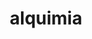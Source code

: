 ---
title: "alquimia"
layout: cache
categories: [package, develop]
meta: {"compilers": ["gcc@11.4.0", "intel-oneapi-compilers@2025.1.0"], "num_specs": 130, "num_specs_by_stack": {"e4s": 8, "e4s-oneapi": 65, "root": 130}, "oss": ["ubuntu22.04"], "platforms": ["linux"], "stacks": ["e4s", "e4s-oneapi", "root"], "targets": ["x86_64_v3"], "versions": ["1.1.0"]}
spec_details: [{"compiler": "gcc@11.4.0", "hash": "22qowquhhzuokqo2ltig3wfyzbbjoqlx", "os": "ubuntu22.04", "platform": "linux", "size": "-", "stacks": ["root"], "target": "x86_64_v3", "variants": ["build_system=cmake", "build_type=Release", "generator=make", "~ipo", "+shared"], "versions": ["1.1.0"]}, {"compiler": "intel-oneapi-compilers@2025.1.0", "hash": "2aurx6oxzx7efd4notsqhwoixoirxbhs", "os": "ubuntu22.04", "platform": "linux", "size": "-", "stacks": ["e4s-oneapi", "root"], "target": "x86_64_v3", "variants": ["build_system=cmake", "build_type=Release", "commit=211931c3e76b1ae7cdb48c46885b248412d6fe3d", "generator=make", "~ipo", "+shared"], "versions": ["1.1.0"]}, {"compiler": "gcc@11.4.0", "hash": "2rul6iuwfgusgsbfjn2jqmxuw4icbzkn", "os": "ubuntu22.04", "platform": "linux", "size": "-", "stacks": ["root"], "target": "x86_64_v3", "variants": ["build_system=cmake", "build_type=Release", "commit=211931c3e76b1ae7cdb48c46885b248412d6fe3d", "generator=make", "~ipo", "+shared"], "versions": ["1.1.0"]}, {"compiler": "intel-oneapi-compilers@2025.1.0", "hash": "2vayllzziwkwc4cfk2fjok6nwlkoyn4o", "os": "ubuntu22.04", "platform": "linux", "size": "-", "stacks": ["e4s-oneapi", "root"], "target": "x86_64_v3", "variants": ["build_system=cmake", "build_type=Release", "generator=make", "~ipo", "+shared"], "versions": ["1.1.0"]}, {"compiler": "gcc@11.4.0", "hash": "2wsw6vhj6xk6d5cbfrqxds5cw6suyerb", "os": "ubuntu22.04", "platform": "linux", "size": "-", "stacks": ["root"], "target": "x86_64_v3", "variants": ["build_system=cmake", "build_type=Release", "commit=211931c3e76b1ae7cdb48c46885b248412d6fe3d", "generator=make", "~ipo", "+shared"], "versions": ["1.1.0"]}, {"compiler": "gcc@11.4.0", "hash": "32dhzlzi4qdvtcghreyx37shm5gricot", "os": "ubuntu22.04", "platform": "linux", "size": "-", "stacks": ["root"], "target": "x86_64_v3", "variants": ["build_system=cmake", "build_type=Release", "commit=211931c3e76b1ae7cdb48c46885b248412d6fe3d", "generator=make", "~ipo", "+shared"], "versions": ["1.1.0"]}, {"compiler": "intel-oneapi-compilers@2025.1.0", "hash": "3prglvo6jb6gm45fscemzldd3ayhn37j", "os": "ubuntu22.04", "platform": "linux", "size": "-", "stacks": ["e4s-oneapi", "root"], "target": "x86_64_v3", "variants": ["build_system=cmake", "build_type=Release", "commit=211931c3e76b1ae7cdb48c46885b248412d6fe3d", "generator=make", "~ipo", "+shared"], "versions": ["1.1.0"]}, {"compiler": "gcc@11.4.0", "hash": "43pyonx2rrocpkxh6p3vezjijckprmtj", "os": "ubuntu22.04", "platform": "linux", "size": "-", "stacks": ["root"], "target": "x86_64_v3", "variants": ["build_system=cmake", "build_type=Release", "generator=make", "~ipo", "+shared"], "versions": ["1.1.0"]}, {"compiler": "gcc@11.4.0", "hash": "45gfwnwc6le2lzm6fkbrug6a6oztadlz", "os": "ubuntu22.04", "platform": "linux", "size": "-", "stacks": ["root"], "target": "x86_64_v3", "variants": ["build_system=cmake", "build_type=Release", "commit=211931c3e76b1ae7cdb48c46885b248412d6fe3d", "generator=make", "~ipo", "+shared"], "versions": ["1.1.0"]}, {"compiler": "intel-oneapi-compilers@2025.1.0", "hash": "46lgrmxvt53mqfqejnvhuxsbxp2x7cx2", "os": "ubuntu22.04", "platform": "linux", "size": "-", "stacks": ["e4s-oneapi", "root"], "target": "x86_64_v3", "variants": ["build_system=cmake", "build_type=Release", "commit=211931c3e76b1ae7cdb48c46885b248412d6fe3d", "generator=make", "~ipo", "+shared"], "versions": ["1.1.0"]}, {"compiler": "intel-oneapi-compilers@2025.1.0", "hash": "4h2bfu3xlhsqin24r2t55fj4itl424qf", "os": "ubuntu22.04", "platform": "linux", "size": "-", "stacks": ["e4s-oneapi", "root"], "target": "x86_64_v3", "variants": ["build_system=cmake", "build_type=Release", "commit=211931c3e76b1ae7cdb48c46885b248412d6fe3d", "generator=make", "~ipo", "+shared"], "versions": ["1.1.0"]}, {"compiler": "intel-oneapi-compilers@2025.1.0", "hash": "4jobj6p3ql46b77gm54stxdzzlugndxp", "os": "ubuntu22.04", "platform": "linux", "size": "-", "stacks": ["e4s-oneapi", "root"], "target": "x86_64_v3", "variants": ["build_system=cmake", "build_type=Release", "generator=make", "~ipo", "+shared"], "versions": ["1.1.0"]}, {"compiler": "gcc@11.4.0", "hash": "4pzf3en622kbkgpgr3phvslwfhgmqtij", "os": "ubuntu22.04", "platform": "linux", "size": "-", "stacks": ["root"], "target": "x86_64_v3", "variants": ["build_system=cmake", "build_type=Release", "commit=211931c3e76b1ae7cdb48c46885b248412d6fe3d", "generator=make", "~ipo", "+shared"], "versions": ["1.1.0"]}, {"compiler": "gcc@11.4.0", "hash": "4tgbr3xr6mazcv5ua24fdli3aso4imvx", "os": "ubuntu22.04", "platform": "linux", "size": "-", "stacks": ["e4s", "root"], "target": "x86_64_v3", "variants": ["build_system=cmake", "build_type=Release", "commit=211931c3e76b1ae7cdb48c46885b248412d6fe3d", "generator=make", "~ipo", "+shared"], "versions": ["1.1.0"]}, {"compiler": "gcc@11.4.0", "hash": "4tvjyrsuknvtcd5knekzpgoo2xc3ln33", "os": "ubuntu22.04", "platform": "linux", "size": "-", "stacks": ["root"], "target": "x86_64_v3", "variants": ["build_system=cmake", "build_type=Release", "commit=211931c3e76b1ae7cdb48c46885b248412d6fe3d", "generator=make", "~ipo", "+shared"], "versions": ["1.1.0"]}, {"compiler": "intel-oneapi-compilers@2025.1.0", "hash": "4vtq44xi2k56lyh6dz7t6aqcvblcd6zk", "os": "ubuntu22.04", "platform": "linux", "size": "-", "stacks": ["e4s-oneapi", "root"], "target": "x86_64_v3", "variants": ["build_system=cmake", "build_type=Release", "commit=211931c3e76b1ae7cdb48c46885b248412d6fe3d", "generator=make", "~ipo", "+shared"], "versions": ["1.1.0"]}, {"compiler": "intel-oneapi-compilers@2025.1.0", "hash": "4xc3cxfloy7bfdfykjscnvt5dpfvzpwf", "os": "ubuntu22.04", "platform": "linux", "size": "-", "stacks": ["e4s-oneapi", "root"], "target": "x86_64_v3", "variants": ["build_system=cmake", "build_type=Release", "commit=211931c3e76b1ae7cdb48c46885b248412d6fe3d", "generator=make", "~ipo", "+shared"], "versions": ["1.1.0"]}, {"compiler": "gcc@11.4.0", "hash": "5j2m3fe3pfg4sd2t5gej5s74xjdo3rws", "os": "ubuntu22.04", "platform": "linux", "size": "-", "stacks": ["root"], "target": "x86_64_v3", "variants": ["build_system=cmake", "build_type=Release", "commit=211931c3e76b1ae7cdb48c46885b248412d6fe3d", "generator=make", "~ipo", "+shared"], "versions": ["1.1.0"]}, {"compiler": "intel-oneapi-compilers@2025.1.0", "hash": "5v2ueturyclixuukb45dtuaejkpxgu66", "os": "ubuntu22.04", "platform": "linux", "size": "-", "stacks": ["e4s-oneapi", "root"], "target": "x86_64_v3", "variants": ["build_system=cmake", "build_type=Release", "commit=211931c3e76b1ae7cdb48c46885b248412d6fe3d", "generator=make", "~ipo", "+shared"], "versions": ["1.1.0"]}, {"compiler": "intel-oneapi-compilers@2025.1.0", "hash": "6sn57t2hcz2houcy22onzq33aavvdczj", "os": "ubuntu22.04", "platform": "linux", "size": "-", "stacks": ["e4s-oneapi", "root"], "target": "x86_64_v3", "variants": ["build_system=cmake", "build_type=Release", "commit=211931c3e76b1ae7cdb48c46885b248412d6fe3d", "generator=make", "~ipo", "+shared"], "versions": ["1.1.0"]}, {"compiler": "gcc@11.4.0", "hash": "6z2rmepsrhixliudjscppivewii6p2sd", "os": "ubuntu22.04", "platform": "linux", "size": "-", "stacks": ["root"], "target": "x86_64_v3", "variants": ["build_system=cmake", "build_type=Release", "commit=211931c3e76b1ae7cdb48c46885b248412d6fe3d", "generator=make", "~ipo", "+shared"], "versions": ["1.1.0"]}, {"compiler": "gcc@11.4.0", "hash": "7eacfdmibvuk33g4ufue2hx3lmo2ecu6", "os": "ubuntu22.04", "platform": "linux", "size": "-", "stacks": ["root"], "target": "x86_64_v3", "variants": ["build_system=cmake", "build_type=Release", "commit=211931c3e76b1ae7cdb48c46885b248412d6fe3d", "generator=make", "~ipo", "+shared"], "versions": ["1.1.0"]}, {"compiler": "intel-oneapi-compilers@2025.1.0", "hash": "7ikpryxfrvkz66hqtavdsgy3ffsq7dzx", "os": "ubuntu22.04", "platform": "linux", "size": "-", "stacks": ["e4s-oneapi", "root"], "target": "x86_64_v3", "variants": ["build_system=cmake", "build_type=Release", "generator=make", "~ipo", "+shared"], "versions": ["1.1.0"]}, {"compiler": "intel-oneapi-compilers@2025.1.0", "hash": "7im3d2e7r7dgsiibxgaayh6s65xs7uvk", "os": "ubuntu22.04", "platform": "linux", "size": "-", "stacks": ["e4s-oneapi", "root"], "target": "x86_64_v3", "variants": ["build_system=cmake", "build_type=Release", "commit=211931c3e76b1ae7cdb48c46885b248412d6fe3d", "generator=make", "~ipo", "+shared"], "versions": ["1.1.0"]}, {"compiler": "gcc@11.4.0", "hash": "7phsfx3ys7fhoeqfinozmtzecawauhz3", "os": "ubuntu22.04", "platform": "linux", "size": "-", "stacks": ["root"], "target": "x86_64_v3", "variants": ["build_system=cmake", "build_type=Release", "generator=make", "~ipo", "+shared"], "versions": ["1.1.0"]}, {"compiler": "gcc@11.4.0", "hash": "a2p7wm4tvnnm2wrtifom2f3sbllp4ubn", "os": "ubuntu22.04", "platform": "linux", "size": "-", "stacks": ["root"], "target": "x86_64_v3", "variants": ["build_system=cmake", "build_type=Release", "commit=211931c3e76b1ae7cdb48c46885b248412d6fe3d", "generator=make", "~ipo", "+shared"], "versions": ["1.1.0"]}, {"compiler": "gcc@11.4.0", "hash": "aivqvshunsvukuw7dq7qqeqrgvnsoxta", "os": "ubuntu22.04", "platform": "linux", "size": "-", "stacks": ["root"], "target": "x86_64_v3", "variants": ["build_system=cmake", "build_type=Release", "commit=211931c3e76b1ae7cdb48c46885b248412d6fe3d", "generator=make", "~ipo", "+shared"], "versions": ["1.1.0"]}, {"compiler": "gcc@11.4.0", "hash": "akrtlkdj3vkz5kh3qedr5oodkul7pamo", "os": "ubuntu22.04", "platform": "linux", "size": "-", "stacks": ["root"], "target": "x86_64_v3", "variants": ["build_system=cmake", "build_type=Release", "commit=211931c3e76b1ae7cdb48c46885b248412d6fe3d", "generator=make", "~ipo", "+shared"], "versions": ["1.1.0"]}, {"compiler": "intel-oneapi-compilers@2025.1.0", "hash": "aqvcmzc7haa2imiud2ayphgw65l2iimj", "os": "ubuntu22.04", "platform": "linux", "size": "-", "stacks": ["e4s-oneapi", "root"], "target": "x86_64_v3", "variants": ["build_system=cmake", "build_type=Release", "commit=211931c3e76b1ae7cdb48c46885b248412d6fe3d", "generator=make", "~ipo", "+shared"], "versions": ["1.1.0"]}, {"compiler": "intel-oneapi-compilers@2025.1.0", "hash": "aulg5hwhaftvtnyx5p4tbgtbjh4r7gak", "os": "ubuntu22.04", "platform": "linux", "size": "-", "stacks": ["e4s-oneapi", "root"], "target": "x86_64_v3", "variants": ["build_system=cmake", "build_type=Release", "commit=211931c3e76b1ae7cdb48c46885b248412d6fe3d", "generator=make", "~ipo", "+shared"], "versions": ["1.1.0"]}, {"compiler": "gcc@11.4.0", "hash": "axoiqfqocxhm7rbijkrnf36fb3jtgma5", "os": "ubuntu22.04", "platform": "linux", "size": "-", "stacks": ["root"], "target": "x86_64_v3", "variants": ["build_system=cmake", "build_type=Release", "commit=211931c3e76b1ae7cdb48c46885b248412d6fe3d", "generator=make", "~ipo", "+shared"], "versions": ["1.1.0"]}, {"compiler": "intel-oneapi-compilers@2025.1.0", "hash": "baghq5yhqfhpdvktua4dq2qb5unty3ok", "os": "ubuntu22.04", "platform": "linux", "size": "-", "stacks": ["e4s-oneapi", "root"], "target": "x86_64_v3", "variants": ["build_system=cmake", "build_type=Release", "generator=make", "~ipo", "+shared"], "versions": ["1.1.0"]}, {"compiler": "intel-oneapi-compilers@2025.1.0", "hash": "bdvntjy574bsdr4vnnpkbk24drooebim", "os": "ubuntu22.04", "platform": "linux", "size": "-", "stacks": ["e4s-oneapi", "root"], "target": "x86_64_v3", "variants": ["build_system=cmake", "build_type=Release", "commit=211931c3e76b1ae7cdb48c46885b248412d6fe3d", "generator=make", "~ipo", "+shared"], "versions": ["1.1.0"]}, {"compiler": "intel-oneapi-compilers@2025.1.0", "hash": "bra4kibhjpktt2kk4ckw3bc3kcm363v4", "os": "ubuntu22.04", "platform": "linux", "size": "-", "stacks": ["e4s-oneapi", "root"], "target": "x86_64_v3", "variants": ["build_system=cmake", "build_type=Release", "generator=make", "~ipo", "+shared"], "versions": ["1.1.0"]}, {"compiler": "gcc@11.4.0", "hash": "cbeec5jblqbz4y5yty4tinjwdmxmuh6c", "os": "ubuntu22.04", "platform": "linux", "size": "-", "stacks": ["e4s", "root"], "target": "x86_64_v3", "variants": ["build_system=cmake", "build_type=Release", "commit=211931c3e76b1ae7cdb48c46885b248412d6fe3d", "generator=make", "~ipo", "+shared"], "versions": ["1.1.0"]}, {"compiler": "intel-oneapi-compilers@2025.1.0", "hash": "cbkill57e5zfr7fcijfcqmj32i7abdr5", "os": "ubuntu22.04", "platform": "linux", "size": "-", "stacks": ["e4s-oneapi", "root"], "target": "x86_64_v3", "variants": ["build_system=cmake", "build_type=Release", "generator=make", "~ipo", "+shared"], "versions": ["1.1.0"]}, {"compiler": "gcc@11.4.0", "hash": "chsvb3zmpvirqz5beh55o4t7732hbgbf", "os": "ubuntu22.04", "platform": "linux", "size": "-", "stacks": ["e4s", "root"], "target": "x86_64_v3", "variants": ["build_system=cmake", "build_type=Release", "commit=211931c3e76b1ae7cdb48c46885b248412d6fe3d", "generator=make", "~ipo", "+shared"], "versions": ["1.1.0"]}, {"compiler": "intel-oneapi-compilers@2025.1.0", "hash": "ctju5houcjcrkcfebszwzuovmm32xmjk", "os": "ubuntu22.04", "platform": "linux", "size": "-", "stacks": ["e4s-oneapi", "root"], "target": "x86_64_v3", "variants": ["build_system=cmake", "build_type=Release", "generator=make", "~ipo", "+shared"], "versions": ["1.1.0"]}, {"compiler": "intel-oneapi-compilers@2025.1.0", "hash": "cvu674kmedb6gzus75iqddf5s5zju2q3", "os": "ubuntu22.04", "platform": "linux", "size": "-", "stacks": ["e4s-oneapi", "root"], "target": "x86_64_v3", "variants": ["build_system=cmake", "build_type=Release", "generator=make", "~ipo", "+shared"], "versions": ["1.1.0"]}, {"compiler": "intel-oneapi-compilers@2025.1.0", "hash": "czupte3pw3p36cofrdd2mu4aaod6cvc2", "os": "ubuntu22.04", "platform": "linux", "size": "-", "stacks": ["e4s-oneapi", "root"], "target": "x86_64_v3", "variants": ["build_system=cmake", "build_type=Release", "commit=211931c3e76b1ae7cdb48c46885b248412d6fe3d", "generator=make", "~ipo", "+shared"], "versions": ["1.1.0"]}, {"compiler": "intel-oneapi-compilers@2025.1.0", "hash": "dp3yvp3kctvsqqqdjfqvtypahvcmn5sp", "os": "ubuntu22.04", "platform": "linux", "size": "-", "stacks": ["e4s-oneapi", "root"], "target": "x86_64_v3", "variants": ["build_system=cmake", "build_type=Release", "generator=make", "~ipo", "+shared"], "versions": ["1.1.0"]}, {"compiler": "gcc@11.4.0", "hash": "dqjopw6lflhzpvb3xxfuqb64gwstmur7", "os": "ubuntu22.04", "platform": "linux", "size": "-", "stacks": ["root"], "target": "x86_64_v3", "variants": ["build_system=cmake", "build_type=Release", "commit=211931c3e76b1ae7cdb48c46885b248412d6fe3d", "generator=make", "~ipo", "+shared"], "versions": ["1.1.0"]}, {"compiler": "gcc@11.4.0", "hash": "dv265o4hcr2y7kaskj66vb6e6wp5y2de", "os": "ubuntu22.04", "platform": "linux", "size": "-", "stacks": ["root"], "target": "x86_64_v3", "variants": ["build_system=cmake", "build_type=Release", "commit=211931c3e76b1ae7cdb48c46885b248412d6fe3d", "generator=make", "~ipo", "+shared"], "versions": ["1.1.0"]}, {"compiler": "gcc@11.4.0", "hash": "dys3uvhbh2wvea4a7qcys2p3fbtoo3ur", "os": "ubuntu22.04", "platform": "linux", "size": "-", "stacks": ["root"], "target": "x86_64_v3", "variants": ["build_system=cmake", "build_type=Release", "commit=211931c3e76b1ae7cdb48c46885b248412d6fe3d", "generator=make", "~ipo", "+shared"], "versions": ["1.1.0"]}, {"compiler": "intel-oneapi-compilers@2025.1.0", "hash": "e4h7knpbxzgadefytp5i3jo6t6ljtzf5", "os": "ubuntu22.04", "platform": "linux", "size": "-", "stacks": ["e4s-oneapi", "root"], "target": "x86_64_v3", "variants": ["build_system=cmake", "build_type=Release", "commit=211931c3e76b1ae7cdb48c46885b248412d6fe3d", "generator=make", "~ipo", "+shared"], "versions": ["1.1.0"]}, {"compiler": "intel-oneapi-compilers@2025.1.0", "hash": "e4ojh2ec3b7vvdpcu3wg6norl2k6ai45", "os": "ubuntu22.04", "platform": "linux", "size": "-", "stacks": ["e4s-oneapi", "root"], "target": "x86_64_v3", "variants": ["build_system=cmake", "build_type=Release", "commit=211931c3e76b1ae7cdb48c46885b248412d6fe3d", "generator=make", "~ipo", "+shared"], "versions": ["1.1.0"]}, {"compiler": "gcc@11.4.0", "hash": "e6zms2n2movrg26fc5xt3473hyfy6oag", "os": "ubuntu22.04", "platform": "linux", "size": "-", "stacks": ["root"], "target": "x86_64_v3", "variants": ["build_system=cmake", "build_type=Release", "commit=211931c3e76b1ae7cdb48c46885b248412d6fe3d", "generator=make", "~ipo", "+shared"], "versions": ["1.1.0"]}, {"compiler": "gcc@11.4.0", "hash": "epudr6evfxgzbutcbigufbvmkvsd3dk2", "os": "ubuntu22.04", "platform": "linux", "size": "-", "stacks": ["root"], "target": "x86_64_v3", "variants": ["build_system=cmake", "build_type=Release", "commit=211931c3e76b1ae7cdb48c46885b248412d6fe3d", "generator=make", "~ipo", "+shared"], "versions": ["1.1.0"]}, {"compiler": "gcc@11.4.0", "hash": "evi6miecbgmaj37rugbtzrcaadenqbje", "os": "ubuntu22.04", "platform": "linux", "size": "-", "stacks": ["root"], "target": "x86_64_v3", "variants": ["build_system=cmake", "build_type=Release", "generator=make", "~ipo", "+shared"], "versions": ["1.1.0"]}, {"compiler": "gcc@11.4.0", "hash": "exuwmcyrl5epkm6i5amfvtpn2w74pkoq", "os": "ubuntu22.04", "platform": "linux", "size": "-", "stacks": ["root"], "target": "x86_64_v3", "variants": ["build_system=cmake", "build_type=Release", "commit=211931c3e76b1ae7cdb48c46885b248412d6fe3d", "generator=make", "~ipo", "+shared"], "versions": ["1.1.0"]}, {"compiler": "intel-oneapi-compilers@2025.1.0", "hash": "ezlhcf4eq4pqb25lf6ek5xrwclz26kvc", "os": "ubuntu22.04", "platform": "linux", "size": "-", "stacks": ["e4s-oneapi", "root"], "target": "x86_64_v3", "variants": ["build_system=cmake", "build_type=Release", "commit=211931c3e76b1ae7cdb48c46885b248412d6fe3d", "generator=make", "~ipo", "+shared"], "versions": ["1.1.0"]}, {"compiler": "intel-oneapi-compilers@2025.1.0", "hash": "f6zpmt4oxcqu6quyrnludojdl4n2dwo2", "os": "ubuntu22.04", "platform": "linux", "size": "-", "stacks": ["e4s-oneapi", "root"], "target": "x86_64_v3", "variants": ["build_system=cmake", "build_type=Release", "generator=make", "~ipo", "+shared"], "versions": ["1.1.0"]}, {"compiler": "gcc@11.4.0", "hash": "fgqmon7zknyh74gdizhlhuxfj4gkm3vy", "os": "ubuntu22.04", "platform": "linux", "size": "-", "stacks": ["root"], "target": "x86_64_v3", "variants": ["build_system=cmake", "build_type=Release", "commit=211931c3e76b1ae7cdb48c46885b248412d6fe3d", "generator=make", "~ipo", "+shared"], "versions": ["1.1.0"]}, {"compiler": "intel-oneapi-compilers@2025.1.0", "hash": "fqxuecxr37w5alitus3uw6x73qciftv7", "os": "ubuntu22.04", "platform": "linux", "size": "-", "stacks": ["e4s-oneapi", "root"], "target": "x86_64_v3", "variants": ["build_system=cmake", "build_type=Release", "generator=make", "~ipo", "+shared"], "versions": ["1.1.0"]}, {"compiler": "gcc@11.4.0", "hash": "fuxo4gxjieupwtaz3qlar5ckxlwpyzyz", "os": "ubuntu22.04", "platform": "linux", "size": "-", "stacks": ["root"], "target": "x86_64_v3", "variants": ["build_system=cmake", "build_type=Release", "generator=make", "~ipo", "+shared"], "versions": ["1.1.0"]}, {"compiler": "gcc@11.4.0", "hash": "gbdzzyuukqvjf5f2eyj3p3zqxcm5a7iq", "os": "ubuntu22.04", "platform": "linux", "size": "-", "stacks": ["root"], "target": "x86_64_v3", "variants": ["build_system=cmake", "build_type=Release", "commit=211931c3e76b1ae7cdb48c46885b248412d6fe3d", "generator=make", "~ipo", "+shared"], "versions": ["1.1.0"]}, {"compiler": "intel-oneapi-compilers@2025.1.0", "hash": "gy5e7yjzdoadf5ma7hq5njnpph7ivvo7", "os": "ubuntu22.04", "platform": "linux", "size": "-", "stacks": ["e4s-oneapi", "root"], "target": "x86_64_v3", "variants": ["build_system=cmake", "build_type=Release", "commit=211931c3e76b1ae7cdb48c46885b248412d6fe3d", "generator=make", "~ipo", "+shared"], "versions": ["1.1.0"]}, {"compiler": "gcc@11.4.0", "hash": "h5nfu4wrnczkmbgxknqpjc5x3q75pyu4", "os": "ubuntu22.04", "platform": "linux", "size": "-", "stacks": ["e4s", "root"], "target": "x86_64_v3", "variants": ["build_system=cmake", "build_type=Release", "commit=211931c3e76b1ae7cdb48c46885b248412d6fe3d", "generator=make", "~ipo", "+shared"], "versions": ["1.1.0"]}, {"compiler": "intel-oneapi-compilers@2025.1.0", "hash": "hro6ftlulh2qk62avg2yqz6zprhasrkk", "os": "ubuntu22.04", "platform": "linux", "size": "-", "stacks": ["e4s-oneapi", "root"], "target": "x86_64_v3", "variants": ["build_system=cmake", "build_type=Release", "commit=211931c3e76b1ae7cdb48c46885b248412d6fe3d", "generator=make", "~ipo", "+shared"], "versions": ["1.1.0"]}, {"compiler": "intel-oneapi-compilers@2025.1.0", "hash": "hv6brbewrj5uxl5eg6x77jeycvdlklzt", "os": "ubuntu22.04", "platform": "linux", "size": "-", "stacks": ["e4s-oneapi", "root"], "target": "x86_64_v3", "variants": ["build_system=cmake", "build_type=Release", "commit=211931c3e76b1ae7cdb48c46885b248412d6fe3d", "generator=make", "~ipo", "+shared"], "versions": ["1.1.0"]}, {"compiler": "intel-oneapi-compilers@2025.1.0", "hash": "hw54ed6ei6kjxfg7bhgomkne25x7ole7", "os": "ubuntu22.04", "platform": "linux", "size": "-", "stacks": ["e4s-oneapi", "root"], "target": "x86_64_v3", "variants": ["build_system=cmake", "build_type=Release", "generator=make", "~ipo", "+shared"], "versions": ["1.1.0"]}, {"compiler": "gcc@11.4.0", "hash": "ikx6rj2bvp57irogw5cmdcia6srsff5l", "os": "ubuntu22.04", "platform": "linux", "size": "-", "stacks": ["root"], "target": "x86_64_v3", "variants": ["build_system=cmake", "build_type=Release", "generator=make", "~ipo", "+shared"], "versions": ["1.1.0"]}, {"compiler": "intel-oneapi-compilers@2025.1.0", "hash": "imtgbm4ru5mqqhmhg37rw3hz7sr3btoi", "os": "ubuntu22.04", "platform": "linux", "size": "-", "stacks": ["e4s-oneapi", "root"], "target": "x86_64_v3", "variants": ["build_system=cmake", "build_type=Release", "commit=211931c3e76b1ae7cdb48c46885b248412d6fe3d", "generator=make", "~ipo", "+shared"], "versions": ["1.1.0"]}, {"compiler": "intel-oneapi-compilers@2025.1.0", "hash": "iospanlzltneiigbjsow67ila6juz5w5", "os": "ubuntu22.04", "platform": "linux", "size": "-", "stacks": ["e4s-oneapi", "root"], "target": "x86_64_v3", "variants": ["build_system=cmake", "build_type=Release", "generator=make", "~ipo", "+shared"], "versions": ["1.1.0"]}, {"compiler": "intel-oneapi-compilers@2025.1.0", "hash": "ipqogfgcmluj5g3l5avrkrbbaj4p4zpo", "os": "ubuntu22.04", "platform": "linux", "size": "-", "stacks": ["e4s-oneapi", "root"], "target": "x86_64_v3", "variants": ["build_system=cmake", "build_type=Release", "generator=make", "~ipo", "+shared"], "versions": ["1.1.0"]}, {"compiler": "gcc@11.4.0", "hash": "jwkjt2s5ewgftreuorujkb7hjt7536gl", "os": "ubuntu22.04", "platform": "linux", "size": "-", "stacks": ["root"], "target": "x86_64_v3", "variants": ["build_system=cmake", "build_type=Release", "generator=make", "~ipo", "+shared"], "versions": ["1.1.0"]}, {"compiler": "gcc@11.4.0", "hash": "kbc2q6fql5jmhk6q3el4wiyu6wq7ek2k", "os": "ubuntu22.04", "platform": "linux", "size": "-", "stacks": ["root"], "target": "x86_64_v3", "variants": ["build_system=cmake", "build_type=Release", "commit=211931c3e76b1ae7cdb48c46885b248412d6fe3d", "generator=make", "~ipo", "+shared"], "versions": ["1.1.0"]}, {"compiler": "intel-oneapi-compilers@2025.1.0", "hash": "kdi5y7xbxbzyvlwkx5wmfazycwd2qh53", "os": "ubuntu22.04", "platform": "linux", "size": "-", "stacks": ["e4s-oneapi", "root"], "target": "x86_64_v3", "variants": ["build_system=cmake", "build_type=Release", "commit=211931c3e76b1ae7cdb48c46885b248412d6fe3d", "generator=make", "~ipo", "+shared"], "versions": ["1.1.0"]}, {"compiler": "intel-oneapi-compilers@2025.1.0", "hash": "khagyjrejbju3fr4j5peyvca22mcgj57", "os": "ubuntu22.04", "platform": "linux", "size": "-", "stacks": ["e4s-oneapi", "root"], "target": "x86_64_v3", "variants": ["build_system=cmake", "build_type=Release", "commit=211931c3e76b1ae7cdb48c46885b248412d6fe3d", "generator=make", "~ipo", "+shared"], "versions": ["1.1.0"]}, {"compiler": "gcc@11.4.0", "hash": "kqallpv6fmglcu2yyftnwopnx7e4ty3l", "os": "ubuntu22.04", "platform": "linux", "size": "-", "stacks": ["root"], "target": "x86_64_v3", "variants": ["build_system=cmake", "build_type=Release", "generator=make", "~ipo", "+shared"], "versions": ["1.1.0"]}, {"compiler": "intel-oneapi-compilers@2025.1.0", "hash": "ktwthuv4er3foxpks63qw4zwexcomyt2", "os": "ubuntu22.04", "platform": "linux", "size": "-", "stacks": ["e4s-oneapi", "root"], "target": "x86_64_v3", "variants": ["build_system=cmake", "build_type=Release", "generator=make", "~ipo", "+shared"], "versions": ["1.1.0"]}, {"compiler": "gcc@11.4.0", "hash": "kudkadkc4awaxpoqcjicrq5mhtdfk3f3", "os": "ubuntu22.04", "platform": "linux", "size": "-", "stacks": ["root"], "target": "x86_64_v3", "variants": ["build_system=cmake", "build_type=Release", "commit=211931c3e76b1ae7cdb48c46885b248412d6fe3d", "generator=make", "~ipo", "+shared"], "versions": ["1.1.0"]}, {"compiler": "intel-oneapi-compilers@2025.1.0", "hash": "kwpwyagyubdfiynt2lnu3y5dje4vgc7w", "os": "ubuntu22.04", "platform": "linux", "size": "-", "stacks": ["e4s-oneapi", "root"], "target": "x86_64_v3", "variants": ["build_system=cmake", "build_type=Release", "commit=211931c3e76b1ae7cdb48c46885b248412d6fe3d", "generator=make", "~ipo", "+shared"], "versions": ["1.1.0"]}, {"compiler": "intel-oneapi-compilers@2025.1.0", "hash": "l3nwvmbuvuy55sedzyqo534iwz26sxwj", "os": "ubuntu22.04", "platform": "linux", "size": "-", "stacks": ["e4s-oneapi", "root"], "target": "x86_64_v3", "variants": ["build_system=cmake", "build_type=Release", "commit=211931c3e76b1ae7cdb48c46885b248412d6fe3d", "generator=make", "~ipo", "+shared"], "versions": ["1.1.0"]}, {"compiler": "gcc@11.4.0", "hash": "mif7gqqf4guihssovlipuua7xomsexlj", "os": "ubuntu22.04", "platform": "linux", "size": "-", "stacks": ["root"], "target": "x86_64_v3", "variants": ["build_system=cmake", "build_type=Release", "commit=211931c3e76b1ae7cdb48c46885b248412d6fe3d", "generator=make", "~ipo", "+shared"], "versions": ["1.1.0"]}, {"compiler": "intel-oneapi-compilers@2025.1.0", "hash": "mqbompxlcqbmci5hufmcafv3bsbf262g", "os": "ubuntu22.04", "platform": "linux", "size": "-", "stacks": ["e4s-oneapi", "root"], "target": "x86_64_v3", "variants": ["build_system=cmake", "build_type=Release", "commit=211931c3e76b1ae7cdb48c46885b248412d6fe3d", "generator=make", "~ipo", "+shared"], "versions": ["1.1.0"]}, {"compiler": "gcc@11.4.0", "hash": "mwzngpopob2suswkg4tzbzuqyvwbwn7y", "os": "ubuntu22.04", "platform": "linux", "size": "-", "stacks": ["root"], "target": "x86_64_v3", "variants": ["build_system=cmake", "build_type=Release", "generator=make", "~ipo", "+shared"], "versions": ["1.1.0"]}, {"compiler": "intel-oneapi-compilers@2025.1.0", "hash": "nr5y62sztpi7ckmyqgu2tu2uwre2msxx", "os": "ubuntu22.04", "platform": "linux", "size": "-", "stacks": ["e4s-oneapi", "root"], "target": "x86_64_v3", "variants": ["build_system=cmake", "build_type=Release", "commit=211931c3e76b1ae7cdb48c46885b248412d6fe3d", "generator=make", "~ipo", "+shared"], "versions": ["1.1.0"]}, {"compiler": "gcc@11.4.0", "hash": "oanpmoc7nwoaqrxfek3ytlc73znr4mqe", "os": "ubuntu22.04", "platform": "linux", "size": "-", "stacks": ["root"], "target": "x86_64_v3", "variants": ["build_system=cmake", "build_type=Release", "generator=make", "~ipo", "+shared"], "versions": ["1.1.0"]}, {"compiler": "intel-oneapi-compilers@2025.1.0", "hash": "osx74m2sjcvqqp3nipthqcqp5tf263fs", "os": "ubuntu22.04", "platform": "linux", "size": "-", "stacks": ["e4s-oneapi", "root"], "target": "x86_64_v3", "variants": ["build_system=cmake", "build_type=Release", "commit=211931c3e76b1ae7cdb48c46885b248412d6fe3d", "generator=make", "~ipo", "+shared"], "versions": ["1.1.0"]}, {"compiler": "intel-oneapi-compilers@2025.1.0", "hash": "pcm2nmy6flyrko3bbqrpfuwvmniq47c4", "os": "ubuntu22.04", "platform": "linux", "size": "-", "stacks": ["e4s-oneapi", "root"], "target": "x86_64_v3", "variants": ["build_system=cmake", "build_type=Release", "commit=211931c3e76b1ae7cdb48c46885b248412d6fe3d", "generator=make", "~ipo", "+shared"], "versions": ["1.1.0"]}, {"compiler": "gcc@11.4.0", "hash": "pdubaczzwmmkcodnsvfutabgfpsxb3dy", "os": "ubuntu22.04", "platform": "linux", "size": "-", "stacks": ["root"], "target": "x86_64_v3", "variants": ["build_system=cmake", "build_type=Release", "generator=make", "~ipo", "+shared"], "versions": ["1.1.0"]}, {"compiler": "intel-oneapi-compilers@2025.1.0", "hash": "pgzkanr5lus7ewtlxw4cp7nvcvoxjtrs", "os": "ubuntu22.04", "platform": "linux", "size": "-", "stacks": ["e4s-oneapi", "root"], "target": "x86_64_v3", "variants": ["build_system=cmake", "build_type=Release", "generator=make", "~ipo", "+shared"], "versions": ["1.1.0"]}, {"compiler": "intel-oneapi-compilers@2025.1.0", "hash": "piyqfk47pnlxouvhwvs5umjbb2eivdg3", "os": "ubuntu22.04", "platform": "linux", "size": "-", "stacks": ["e4s-oneapi", "root"], "target": "x86_64_v3", "variants": ["build_system=cmake", "build_type=Release", "commit=211931c3e76b1ae7cdb48c46885b248412d6fe3d", "generator=make", "~ipo", "+shared"], "versions": ["1.1.0"]}, {"compiler": "intel-oneapi-compilers@2025.1.0", "hash": "q5mnhusx6xuzxz3p3sacfw7bh57vor57", "os": "ubuntu22.04", "platform": "linux", "size": "-", "stacks": ["e4s-oneapi", "root"], "target": "x86_64_v3", "variants": ["build_system=cmake", "build_type=Release", "commit=211931c3e76b1ae7cdb48c46885b248412d6fe3d", "generator=make", "~ipo", "+shared"], "versions": ["1.1.0"]}, {"compiler": "intel-oneapi-compilers@2025.1.0", "hash": "qumz7sphr3tztjvd2dz2af3kjdjbfuhl", "os": "ubuntu22.04", "platform": "linux", "size": "-", "stacks": ["e4s-oneapi", "root"], "target": "x86_64_v3", "variants": ["build_system=cmake", "build_type=Release", "generator=make", "~ipo", "+shared"], "versions": ["1.1.0"]}, {"compiler": "gcc@11.4.0", "hash": "qzizypi5ns7kcczflt7vapxrgqgremp3", "os": "ubuntu22.04", "platform": "linux", "size": "-", "stacks": ["root"], "target": "x86_64_v3", "variants": ["build_system=cmake", "build_type=Release", "commit=211931c3e76b1ae7cdb48c46885b248412d6fe3d", "generator=make", "~ipo", "+shared"], "versions": ["1.1.0"]}, {"compiler": "intel-oneapi-compilers@2025.1.0", "hash": "r3qfnl6ndd76l33xb6dchwcqy6djgbo2", "os": "ubuntu22.04", "platform": "linux", "size": "-", "stacks": ["e4s-oneapi", "root"], "target": "x86_64_v3", "variants": ["build_system=cmake", "build_type=Release", "commit=211931c3e76b1ae7cdb48c46885b248412d6fe3d", "generator=make", "~ipo", "+shared"], "versions": ["1.1.0"]}, {"compiler": "gcc@11.4.0", "hash": "rbf4eyq5m2rvj4zkerxuy6ozqus4feyz", "os": "ubuntu22.04", "platform": "linux", "size": "-", "stacks": ["root"], "target": "x86_64_v3", "variants": ["build_system=cmake", "build_type=Release", "commit=211931c3e76b1ae7cdb48c46885b248412d6fe3d", "generator=make", "~ipo", "+shared"], "versions": ["1.1.0"]}, {"compiler": "intel-oneapi-compilers@2025.1.0", "hash": "rl4yree43d6hslbbdnewidfgkyrykcee", "os": "ubuntu22.04", "platform": "linux", "size": "-", "stacks": ["e4s-oneapi", "root"], "target": "x86_64_v3", "variants": ["build_system=cmake", "build_type=Release", "commit=211931c3e76b1ae7cdb48c46885b248412d6fe3d", "generator=make", "~ipo", "+shared"], "versions": ["1.1.0"]}, {"compiler": "gcc@11.4.0", "hash": "rs4lavgjb66qt7ozabwk2ra53flkkzgg", "os": "ubuntu22.04", "platform": "linux", "size": "-", "stacks": ["root"], "target": "x86_64_v3", "variants": ["build_system=cmake", "build_type=Release", "generator=make", "~ipo", "+shared"], "versions": ["1.1.0"]}, {"compiler": "gcc@11.4.0", "hash": "s2co6ya3ui3tldudkua7bdpjr3pljm7g", "os": "ubuntu22.04", "platform": "linux", "size": "-", "stacks": ["root"], "target": "x86_64_v3", "variants": ["build_system=cmake", "build_type=Release", "commit=211931c3e76b1ae7cdb48c46885b248412d6fe3d", "generator=make", "~ipo", "+shared"], "versions": ["1.1.0"]}, {"compiler": "intel-oneapi-compilers@2025.1.0", "hash": "s3o2u42vngstqhb7f7nn67wcodp2olbz", "os": "ubuntu22.04", "platform": "linux", "size": "-", "stacks": ["e4s-oneapi", "root"], "target": "x86_64_v3", "variants": ["build_system=cmake", "build_type=Release", "commit=211931c3e76b1ae7cdb48c46885b248412d6fe3d", "generator=make", "~ipo", "+shared"], "versions": ["1.1.0"]}, {"compiler": "gcc@11.4.0", "hash": "slkf464plugjucyvrzuctugoubavzye7", "os": "ubuntu22.04", "platform": "linux", "size": "-", "stacks": ["root"], "target": "x86_64_v3", "variants": ["build_system=cmake", "build_type=Release", "commit=211931c3e76b1ae7cdb48c46885b248412d6fe3d", "generator=make", "~ipo", "+shared"], "versions": ["1.1.0"]}, {"compiler": "gcc@11.4.0", "hash": "sracw6psumw57bga2vpd5lkikz2mzt7n", "os": "ubuntu22.04", "platform": "linux", "size": "-", "stacks": ["e4s", "root"], "target": "x86_64_v3", "variants": ["build_system=cmake", "build_type=Release", "commit=211931c3e76b1ae7cdb48c46885b248412d6fe3d", "generator=make", "~ipo", "+shared"], "versions": ["1.1.0"]}, {"compiler": "gcc@11.4.0", "hash": "srth6k5uxum2okgkrqj555ptg2tphiec", "os": "ubuntu22.04", "platform": "linux", "size": "-", "stacks": ["root"], "target": "x86_64_v3", "variants": ["build_system=cmake", "build_type=Release", "generator=make", "~ipo", "+shared"], "versions": ["1.1.0"]}, {"compiler": "gcc@11.4.0", "hash": "teefcrjtnocrbewk33jmjstvlgmwzoi7", "os": "ubuntu22.04", "platform": "linux", "size": "-", "stacks": ["e4s", "root"], "target": "x86_64_v3", "variants": ["build_system=cmake", "build_type=Release", "commit=211931c3e76b1ae7cdb48c46885b248412d6fe3d", "generator=make", "~ipo", "+shared"], "versions": ["1.1.0"]}, {"compiler": "gcc@11.4.0", "hash": "tf5mhxoe6u5hmse62imf3luo6udhcz5w", "os": "ubuntu22.04", "platform": "linux", "size": "-", "stacks": ["root"], "target": "x86_64_v3", "variants": ["build_system=cmake", "build_type=Release", "commit=211931c3e76b1ae7cdb48c46885b248412d6fe3d", "generator=make", "~ipo", "+shared"], "versions": ["1.1.0"]}, {"compiler": "gcc@11.4.0", "hash": "tm37d6vncvtjli6pdnd7k6fz4vcu7kps", "os": "ubuntu22.04", "platform": "linux", "size": "-", "stacks": ["root"], "target": "x86_64_v3", "variants": ["build_system=cmake", "build_type=Release", "generator=make", "~ipo", "+shared"], "versions": ["1.1.0"]}, {"compiler": "intel-oneapi-compilers@2025.1.0", "hash": "tmgklvssdnyfv3yftaaylj3sipde3yiu", "os": "ubuntu22.04", "platform": "linux", "size": "-", "stacks": ["e4s-oneapi", "root"], "target": "x86_64_v3", "variants": ["build_system=cmake", "build_type=Release", "commit=211931c3e76b1ae7cdb48c46885b248412d6fe3d", "generator=make", "~ipo", "+shared"], "versions": ["1.1.0"]}, {"compiler": "intel-oneapi-compilers@2025.1.0", "hash": "twh36ryygr4rx6c5jvp5kvfvym3xl6ty", "os": "ubuntu22.04", "platform": "linux", "size": "-", "stacks": ["e4s-oneapi", "root"], "target": "x86_64_v3", "variants": ["build_system=cmake", "build_type=Release", "commit=211931c3e76b1ae7cdb48c46885b248412d6fe3d", "generator=make", "~ipo", "+shared"], "versions": ["1.1.0"]}, {"compiler": "intel-oneapi-compilers@2025.1.0", "hash": "u4onegumag7erk4cida3vllqppueajno", "os": "ubuntu22.04", "platform": "linux", "size": "-", "stacks": ["e4s-oneapi", "root"], "target": "x86_64_v3", "variants": ["build_system=cmake", "build_type=Release", "commit=211931c3e76b1ae7cdb48c46885b248412d6fe3d", "generator=make", "~ipo", "+shared"], "versions": ["1.1.0"]}, {"compiler": "intel-oneapi-compilers@2025.1.0", "hash": "ugdbuy72wasn6v5xn7ydy64ml4ti5p6n", "os": "ubuntu22.04", "platform": "linux", "size": "-", "stacks": ["e4s-oneapi", "root"], "target": "x86_64_v3", "variants": ["build_system=cmake", "build_type=Release", "generator=make", "~ipo", "+shared"], "versions": ["1.1.0"]}, {"compiler": "intel-oneapi-compilers@2025.1.0", "hash": "unjph2caiz42xalqhwrkinptoh73kpiy", "os": "ubuntu22.04", "platform": "linux", "size": "-", "stacks": ["e4s-oneapi", "root"], "target": "x86_64_v3", "variants": ["build_system=cmake", "build_type=Release", "commit=211931c3e76b1ae7cdb48c46885b248412d6fe3d", "generator=make", "~ipo", "+shared"], "versions": ["1.1.0"]}, {"compiler": "gcc@11.4.0", "hash": "v6nwcpql357qn66eb5ghtgkodrm5x4eq", "os": "ubuntu22.04", "platform": "linux", "size": "-", "stacks": ["root"], "target": "x86_64_v3", "variants": ["build_system=cmake", "build_type=Release", "generator=make", "~ipo", "+shared"], "versions": ["1.1.0"]}, {"compiler": "gcc@11.4.0", "hash": "vess5qnkhmxgut4eyn4huwnnu3cwh25t", "os": "ubuntu22.04", "platform": "linux", "size": "-", "stacks": ["e4s", "root"], "target": "x86_64_v3", "variants": ["build_system=cmake", "build_type=Release", "commit=211931c3e76b1ae7cdb48c46885b248412d6fe3d", "generator=make", "~ipo", "+shared"], "versions": ["1.1.0"]}, {"compiler": "intel-oneapi-compilers@2025.1.0", "hash": "vqcdj6tkgukjhsf2h3a6qxnzo6upvez4", "os": "ubuntu22.04", "platform": "linux", "size": "-", "stacks": ["e4s-oneapi", "root"], "target": "x86_64_v3", "variants": ["build_system=cmake", "build_type=Release", "generator=make", "~ipo", "+shared"], "versions": ["1.1.0"]}, {"compiler": "gcc@11.4.0", "hash": "vw73lu3fbx5qbd7fn2qorujdv2i752n6", "os": "ubuntu22.04", "platform": "linux", "size": "-", "stacks": ["root"], "target": "x86_64_v3", "variants": ["build_system=cmake", "build_type=Release", "commit=211931c3e76b1ae7cdb48c46885b248412d6fe3d", "generator=make", "~ipo", "+shared"], "versions": ["1.1.0"]}, {"compiler": "gcc@11.4.0", "hash": "w3ffxtklefc5p7spl57sylmfsketnbej", "os": "ubuntu22.04", "platform": "linux", "size": "-", "stacks": ["root"], "target": "x86_64_v3", "variants": ["build_system=cmake", "build_type=Release", "commit=211931c3e76b1ae7cdb48c46885b248412d6fe3d", "generator=make", "~ipo", "+shared"], "versions": ["1.1.0"]}, {"compiler": "intel-oneapi-compilers@2025.1.0", "hash": "wmtrycxukrnlnsr42j2i7o3grhtb3fa4", "os": "ubuntu22.04", "platform": "linux", "size": "-", "stacks": ["e4s-oneapi", "root"], "target": "x86_64_v3", "variants": ["build_system=cmake", "build_type=Release", "generator=make", "~ipo", "+shared"], "versions": ["1.1.0"]}, {"compiler": "intel-oneapi-compilers@2025.1.0", "hash": "wozs5ocy45on4shr3xzzuqbprol2em6t", "os": "ubuntu22.04", "platform": "linux", "size": "-", "stacks": ["e4s-oneapi", "root"], "target": "x86_64_v3", "variants": ["build_system=cmake", "build_type=Release", "commit=211931c3e76b1ae7cdb48c46885b248412d6fe3d", "generator=make", "~ipo", "+shared"], "versions": ["1.1.0"]}, {"compiler": "gcc@11.4.0", "hash": "wsgei3rhtjahpebz2lqzdxh5jo6rq7au", "os": "ubuntu22.04", "platform": "linux", "size": "-", "stacks": ["root"], "target": "x86_64_v3", "variants": ["build_system=cmake", "build_type=Release", "generator=make", "~ipo", "+shared"], "versions": ["1.1.0"]}, {"compiler": "gcc@11.4.0", "hash": "wxqqiglxpl3f4t7yl3ho4eqkldegjyoz", "os": "ubuntu22.04", "platform": "linux", "size": "-", "stacks": ["root"], "target": "x86_64_v3", "variants": ["build_system=cmake", "build_type=Release", "commit=211931c3e76b1ae7cdb48c46885b248412d6fe3d", "generator=make", "~ipo", "+shared"], "versions": ["1.1.0"]}, {"compiler": "gcc@11.4.0", "hash": "x5xj5eafwawape6wmszzvtiae35nadth", "os": "ubuntu22.04", "platform": "linux", "size": "-", "stacks": ["root"], "target": "x86_64_v3", "variants": ["build_system=cmake", "build_type=Release", "commit=211931c3e76b1ae7cdb48c46885b248412d6fe3d", "generator=make", "~ipo", "+shared"], "versions": ["1.1.0"]}, {"compiler": "gcc@11.4.0", "hash": "x6kxlugicbvzztxrg6jefnpjp7v3skze", "os": "ubuntu22.04", "platform": "linux", "size": "-", "stacks": ["root"], "target": "x86_64_v3", "variants": ["build_system=cmake", "build_type=Release", "generator=make", "~ipo", "+shared"], "versions": ["1.1.0"]}, {"compiler": "intel-oneapi-compilers@2025.1.0", "hash": "x7w77selezuybb6lcjihrcshal3cejpr", "os": "ubuntu22.04", "platform": "linux", "size": "-", "stacks": ["e4s-oneapi", "root"], "target": "x86_64_v3", "variants": ["build_system=cmake", "build_type=Release", "generator=make", "~ipo", "+shared"], "versions": ["1.1.0"]}, {"compiler": "intel-oneapi-compilers@2025.1.0", "hash": "xgkl4edxeoqvnkik7kcheqsrvll5oln3", "os": "ubuntu22.04", "platform": "linux", "size": "-", "stacks": ["e4s-oneapi", "root"], "target": "x86_64_v3", "variants": ["build_system=cmake", "build_type=Release", "commit=211931c3e76b1ae7cdb48c46885b248412d6fe3d", "generator=make", "~ipo", "+shared"], "versions": ["1.1.0"]}, {"compiler": "gcc@11.4.0", "hash": "xn46q6uhrf75zxyhksqmjs7irjobcks5", "os": "ubuntu22.04", "platform": "linux", "size": "-", "stacks": ["root"], "target": "x86_64_v3", "variants": ["build_system=cmake", "build_type=Release", "commit=211931c3e76b1ae7cdb48c46885b248412d6fe3d", "generator=make", "~ipo", "+shared"], "versions": ["1.1.0"]}, {"compiler": "gcc@11.4.0", "hash": "xoifrspxqw5l7fisjsy6xdrx7jvidgyj", "os": "ubuntu22.04", "platform": "linux", "size": "-", "stacks": ["root"], "target": "x86_64_v3", "variants": ["build_system=cmake", "build_type=Release", "generator=make", "~ipo", "+shared"], "versions": ["1.1.0"]}, {"compiler": "gcc@11.4.0", "hash": "xsk4laod7fps4n7harn4wip3iyf33hb2", "os": "ubuntu22.04", "platform": "linux", "size": "-", "stacks": ["root"], "target": "x86_64_v3", "variants": ["build_system=cmake", "build_type=Release", "commit=211931c3e76b1ae7cdb48c46885b248412d6fe3d", "generator=make", "~ipo", "+shared"], "versions": ["1.1.0"]}, {"compiler": "intel-oneapi-compilers@2025.1.0", "hash": "xwlh3j2fdsjzw5xsrskogdsf3s4swojn", "os": "ubuntu22.04", "platform": "linux", "size": "-", "stacks": ["e4s-oneapi", "root"], "target": "x86_64_v3", "variants": ["build_system=cmake", "build_type=Release", "generator=make", "~ipo", "+shared"], "versions": ["1.1.0"]}, {"compiler": "intel-oneapi-compilers@2025.1.0", "hash": "xzkpmgng4btmiqkj5fxnfczs4vi4mrsl", "os": "ubuntu22.04", "platform": "linux", "size": "-", "stacks": ["e4s-oneapi", "root"], "target": "x86_64_v3", "variants": ["build_system=cmake", "build_type=Release", "commit=211931c3e76b1ae7cdb48c46885b248412d6fe3d", "generator=make", "~ipo", "+shared"], "versions": ["1.1.0"]}, {"compiler": "intel-oneapi-compilers@2025.1.0", "hash": "y4zkeetsoabdfsbznhuhe2aqi6kuymmk", "os": "ubuntu22.04", "platform": "linux", "size": "-", "stacks": ["e4s-oneapi", "root"], "target": "x86_64_v3", "variants": ["build_system=cmake", "build_type=Release", "commit=211931c3e76b1ae7cdb48c46885b248412d6fe3d", "generator=make", "~ipo", "+shared"], "versions": ["1.1.0"]}, {"compiler": "gcc@11.4.0", "hash": "yg3lk6mdyzp5fiufoor6mxmfpnz4bbms", "os": "ubuntu22.04", "platform": "linux", "size": "-", "stacks": ["e4s", "root"], "target": "x86_64_v3", "variants": ["build_system=cmake", "build_type=Release", "commit=211931c3e76b1ae7cdb48c46885b248412d6fe3d", "generator=make", "~ipo", "+shared"], "versions": ["1.1.0"]}, {"compiler": "gcc@11.4.0", "hash": "yr7vkn34jypvtz3z6mcygfusscy44kid", "os": "ubuntu22.04", "platform": "linux", "size": "-", "stacks": ["root"], "target": "x86_64_v3", "variants": ["build_system=cmake", "build_type=Release", "commit=211931c3e76b1ae7cdb48c46885b248412d6fe3d", "generator=make", "~ipo", "+shared"], "versions": ["1.1.0"]}, {"compiler": "intel-oneapi-compilers@2025.1.0", "hash": "yswkhjtpza3og2k2scums6lo4zjfjfje", "os": "ubuntu22.04", "platform": "linux", "size": "-", "stacks": ["e4s-oneapi", "root"], "target": "x86_64_v3", "variants": ["build_system=cmake", "build_type=Release", "generator=make", "~ipo", "+shared"], "versions": ["1.1.0"]}, {"compiler": "gcc@11.4.0", "hash": "yxj5ablqtyz6anmrrmiivgrccolkulma", "os": "ubuntu22.04", "platform": "linux", "size": "-", "stacks": ["root"], "target": "x86_64_v3", "variants": ["build_system=cmake", "build_type=Release", "generator=make", "~ipo", "+shared"], "versions": ["1.1.0"]}, {"compiler": "gcc@11.4.0", "hash": "yzolabimh5hc6axufchlfxsyafea36yc", "os": "ubuntu22.04", "platform": "linux", "size": "-", "stacks": ["root"], "target": "x86_64_v3", "variants": ["build_system=cmake", "build_type=Release", "generator=make", "~ipo", "+shared"], "versions": ["1.1.0"]}, {"compiler": "gcc@11.4.0", "hash": "z3d6k2eiie7qvv3wcvbytyk2cdpltbpy", "os": "ubuntu22.04", "platform": "linux", "size": "-", "stacks": ["root"], "target": "x86_64_v3", "variants": ["build_system=cmake", "build_type=Release", "commit=211931c3e76b1ae7cdb48c46885b248412d6fe3d", "generator=make", "~ipo", "+shared"], "versions": ["1.1.0"]}, {"compiler": "intel-oneapi-compilers@2025.1.0", "hash": "zcujjzp6x2pjwhar57f5uthktcg5myt3", "os": "ubuntu22.04", "platform": "linux", "size": "-", "stacks": ["e4s-oneapi", "root"], "target": "x86_64_v3", "variants": ["build_system=cmake", "build_type=Release", "commit=211931c3e76b1ae7cdb48c46885b248412d6fe3d", "generator=make", "~ipo", "+shared"], "versions": ["1.1.0"]}]
---